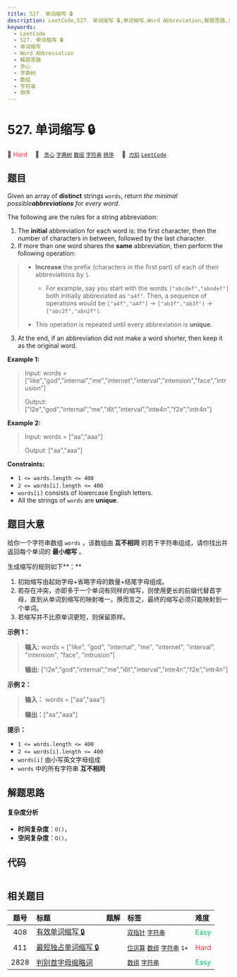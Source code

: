 ```yaml
---
title: 527. 单词缩写 🔒
description: LeetCode,527. 单词缩写 🔒,单词缩写,Word Abbreviation,解题思路,贪心,字典树,数组,字符串,排序
keywords:
  - LeetCode
  - 527. 单词缩写 🔒
  - 单词缩写
  - Word Abbreviation
  - 解题思路
  - 贪心
  - 字典树
  - 数组
  - 字符串
  - 排序
---
```


# 527. 单词缩写 🔒

🔴 <font color=#ff334b>Hard</font>&emsp; 🔖&ensp; [`贪心`](/tag/greedy.md) [`字典树`](/tag/trie.md) [`数组`](/tag/array.md) [`字符串`](/tag/string.md) [`排序`](/tag/sorting.md)&emsp; 🔗&ensp;[`力扣`](https://leetcode.cn/problems/word-abbreviation) [`LeetCode`](https://leetcode.com/problems/word-abbreviation)

## 题目

Given an array of **distinct** strings `words`, return _the minimal
possible**abbreviations** for every word_.

The following are the rules for a string abbreviation:

  1. The **initial** abbreviation for each word is: the first character, then the number of characters in between, followed by the last character.
  2. If more than one word shares the **same** abbreviation, then perform the following operation: 
> 
>  * **Increase** the prefix (characters in the first part) of each of their abbreviations by `1`. 
> 
>    * For example, say you start with the words `["abcdef","abndef"]` both initially abbreviated as `"a4f"`. Then, a sequence of operations would be `["a4f","a4f"]` -> `["ab3f","ab3f"]` -> `["abc2f","abn2f"]`.
> 
>  * This operation is repeated until every abbreviation is **unique**.
  3. At the end, if an abbreviation did not make a word shorter, then keep it as the original word.



**Example 1:**

> Input: words = ["like","god","internal","me","internet","interval","intension","face","intrusion"]
> 
> Output: ["l2e","god","internal","me","i6t","interval","inte4n","f2e","intr4n"]

**Example 2:**

> Input: words = ["aa","aaa"]
> 
> Output: ["aa","aaa"]

**Constraints:**

  * `1 <= words.length <= 400`
  * `2 <= words[i].length <= 400`
  * `words[i]` consists of lowercase English letters.
  * All the strings of `words` are **unique**.


## 题目大意

给你一个字符串数组 `words` ，该数组由 **互不相同** 的若干字符串组成，请你找出并返回每个单词的 **最小缩写** 。

生成缩写的规则如下**：**

  1. 初始缩写由起始字母+省略字母的数量+结尾字母组成。
  2. 若存在冲突，亦即多于一个单词有同样的缩写，则使用更长的前缀代替首字母，直到从单词到缩写的映射唯一。换而言之，最终的缩写必须只能映射到一个单词。
  3. 若缩写并不比原单词更短，则保留原样。



**示例 1：**

> 
> 
> 
> 
> 
> **输入:** words = ["like", "god", "internal", "me", "internet", "interval", "intension", "face", "intrusion"]
> 
> **输出:** ["l2e","god","internal","me","i6t","interval","inte4n","f2e","intr4n"]
> 
> 

**示例 2：**

> 
> 
> 
> 
> 
> **输入：** words = ["aa","aaa"]
> 
> **输出：**["aa","aaa"]
> 
> 



**提示：**

  * `1 <= words.length <= 400`
  * `2 <= words[i].length <= 400`
  * `words[i]` 由小写英文字母组成
  * `words` 中的所有字符串 **互不相同**


## 解题思路

#### 复杂度分析

- **时间复杂度**：`O()`，
- **空间复杂度**：`O()`，

## 代码

```javascript

```

## 相关题目

<!-- prettier-ignore -->
| 题号 | 标题 | 题解 | 标签 | 难度 |
| :------: | :------ | :------: | :------ | :------ |
| 408 | [有效单词缩写 🔒](https://leetcode.com/problems/valid-word-abbreviation) |  |  [`双指针`](/tag/two-pointers.md) [`字符串`](/tag/string.md) | <font color=#15bd66>Easy</font> |
| 411 | [最短独占单词缩写 🔒](https://leetcode.com/problems/minimum-unique-word-abbreviation) |  |  [`位运算`](/tag/bit-manipulation.md) [`数组`](/tag/array.md) [`字符串`](/tag/string.md) `1+` | <font color=#ff334b>Hard</font> |
| 2828 | [判别首字母缩略词](https://leetcode.com/problems/check-if-a-string-is-an-acronym-of-words) |  |  [`数组`](/tag/array.md) [`字符串`](/tag/string.md) | <font color=#15bd66>Easy</font> |